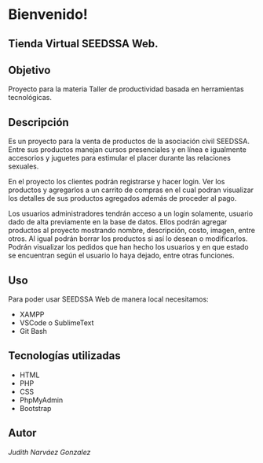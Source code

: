 # Bienvenido!

## Tienda Virtual SEEDSSA Web.

## Objetivo
Proyecto para la materia Taller de productividad basada en herramientas tecnológicas.
## Descripción
Es un proyecto para la venta de productos de la asociación civil SEEDSSA. Entre sus productos manejan cursos presenciales y en línea e igualmente accesorios y juguetes para estimular el placer durante las relaciones sexuales.

En el proyecto los clientes podrán registrarse y hacer login. Ver los productos y agregarlos a un carrito de compras en el cual podran visualizar los detalles de sus productos agregados además de proceder al pago.

Los usuarios administradores tendrán acceso a un login solamente, usuario dado de alta previamente en la base de datos. Ellos podrán agregar productos al proyecto mostrando nombre, descripción, costo, imagen, entre otros. 
Al igual podrán borrar los productos si así lo desean o modificarlos. 
Podrán visualizar los pedidos que han hecho los usuarios y en que estado se encuentran según el usuario lo haya dejado, entre otras funciones.
## Uso
Para poder usar SEEDSSA Web de manera local necesitamos:
- XAMPP
- VSCode o SublimeText
- Git Bash
## Tecnologías utilizadas
- HTML
- PHP
- CSS
- PhpMyAdmin
- Bootstrap
## Autor
*Judith Narváez Gonzalez*


